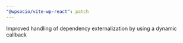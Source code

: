 ```yaml
---
"@wpsocio/vite-wp-react": patch
---
```


Improved handling of dependency externalization by using a dynamic callback
